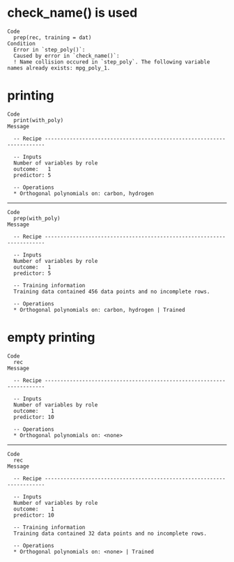 # check_name() is used

    Code
      prep(rec, training = dat)
    Condition
      Error in `step_poly()`:
      Caused by error in `check_name()`:
      ! Name collision occured in `step_poly`. The following variable names already exists: mpg_poly_1.

# printing

    Code
      print(with_poly)
    Message
      
      -- Recipe ----------------------------------------------------------------------
      
      -- Inputs 
      Number of variables by role
      outcome:   1
      predictor: 5
      
      -- Operations 
      * Orthogonal polynomials on: carbon, hydrogen

---

    Code
      prep(with_poly)
    Message
      
      -- Recipe ----------------------------------------------------------------------
      
      -- Inputs 
      Number of variables by role
      outcome:   1
      predictor: 5
      
      -- Training information 
      Training data contained 456 data points and no incomplete rows.
      
      -- Operations 
      * Orthogonal polynomials on: carbon, hydrogen | Trained

# empty printing

    Code
      rec
    Message
      
      -- Recipe ----------------------------------------------------------------------
      
      -- Inputs 
      Number of variables by role
      outcome:    1
      predictor: 10
      
      -- Operations 
      * Orthogonal polynomials on: <none>

---

    Code
      rec
    Message
      
      -- Recipe ----------------------------------------------------------------------
      
      -- Inputs 
      Number of variables by role
      outcome:    1
      predictor: 10
      
      -- Training information 
      Training data contained 32 data points and no incomplete rows.
      
      -- Operations 
      * Orthogonal polynomials on: <none> | Trained

